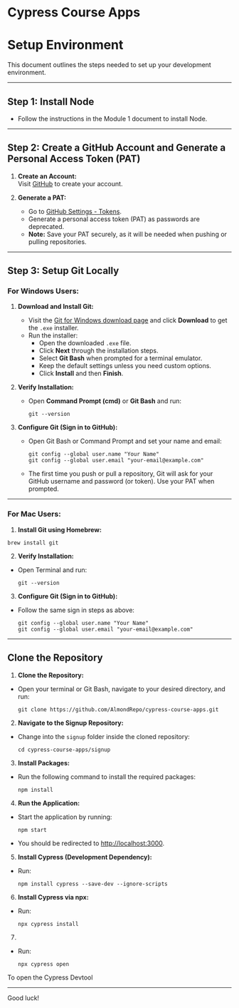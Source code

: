 # Cypress Course Apps

# Setup Environment

This document outlines the steps needed to set up your development environment.

---

## Step 1: Install Node

- Follow the instructions in the Module 1 document to install Node.

---

## Step 2: Create a GitHub Account and Generate a Personal Access Token (PAT)

1. **Create an Account:**  
   Visit [GitHub](http://github.com) to create your account.

2. **Generate a PAT:**  
   - Go to [GitHub Settings - Tokens](https://github.com/settings/tokens).  
   - Generate a personal access token (PAT) as passwords are deprecated.  
   - **Note:** Save your PAT securely, as it will be needed when pushing or pulling repositories.

---

## Step 3: Setup Git Locally

### For Windows Users:

1. **Download and Install Git:**
   - Visit the [Git for Windows download page](https://git-scm.com/download/win) and click **Download** to get the `.exe` installer.
   - Run the installer:
     - Open the downloaded `.exe` file.
     - Click **Next** through the installation steps.
     - Select **Git Bash** when prompted for a terminal emulator.
     - Keep the default settings unless you need custom options.
     - Click **Install** and then **Finish**.

2. **Verify Installation:**
   - Open **Command Prompt (cmd)** or **Git Bash** and run:
     ```
     git --version
     ```

3. **Configure Git (Sign in to GitHub):**
   - Open Git Bash or Command Prompt and set your name and email:
     ```
     git config --global user.name "Your Name"
     git config --global user.email "your-email@example.com"
     ```
   - The first time you push or pull a repository, Git will ask for your GitHub username and password (or token). Use your PAT when prompted.

---

### For Mac Users:

1. **Install Git using Homebrew:**
  ```
  brew install git
  ```

2. **Verify Installation:**
- Open Terminal and run:
  ```
  git --version
  ```

3. **Configure Git (Sign in to GitHub):**
- Follow the same sign in steps as above:
  ```
  git config --global user.name "Your Name"
  git config --global user.email "your-email@example.com"
  ```

---

## Clone the Repository

1. **Clone the Repository:**
- Open your terminal or Git Bash, navigate to your desired directory, and run:
  ```
  git clone https://github.com/AlmondRepo/cypress-course-apps.git
  ```

2. **Navigate to the Signup Repository:**
- Change into the `signup` folder inside the cloned repository:
  ```
  cd cypress-course-apps/signup
  ```

3. **Install Packages:**
- Run the following command to install the required packages:
  ```
  npm install
  ```

4. **Run the Application:**
- Start the application by running:
  ```
  npm start
  ```
- You should be redirected to [http://localhost:3000](http://localhost:3000).

5. **Install Cypress (Development Dependency):**
- Run:
  ```
  npm install cypress --save-dev --ignore-scripts
  ```

6. **Install Cypress via npx:**
- Run:
  ```
  npx cypress install
  ```

7. 
- Run:
  ```
  npx cypress open
  ```

To open the Cypress Devtool

---

Good luck!

